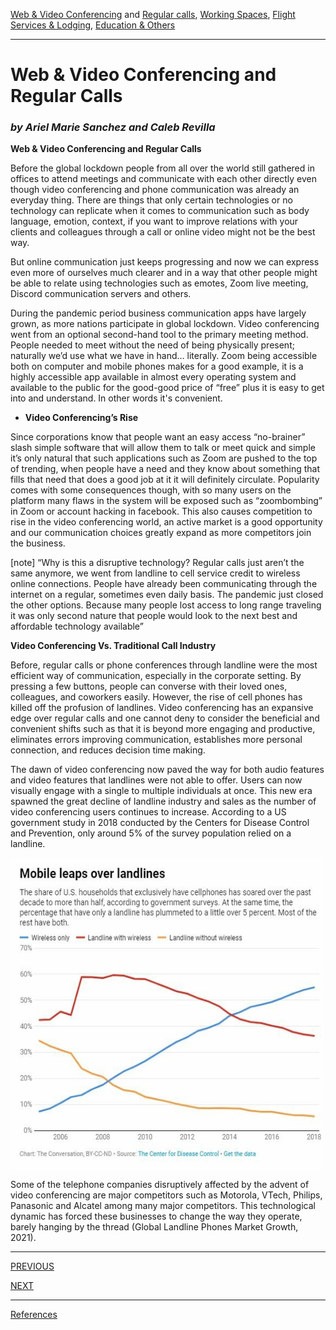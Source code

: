 [Web & Video Conferencing](index.md) and [Regular calls](second.md), [Working Spaces](third.md), [Flight Services & Lodging](fourth.md), [Education & Others](fifth.md)

---

# Web & Video Conferencing and Regular Calls
### *by Ariel Marie Sanchez and Caleb Revilla*

**Web & Video Conferencing and Regular Calls**

Before the global lockdown people from all over the world still gathered in offices to attend meetings and communicate with each other directly even though video conferencing and phone communication was already an everyday thing. There are things that only certain technologies or no technology can replicate when it comes to communication such as body language, emotion, context, if you want to improve relations with your clients and colleagues through a call or online video might not be the best way.

But online communication just keeps progressing and now we can express even more of ourselves much clearer and in a way that other people might be able to relate using technologies such as emotes, Zoom live meeting, Discord communication servers and others. 

During the pandemic period business communication apps have largely grown, as more nations participate in global lockdown. Video conferencing went from an optional second-hand tool to the primary meeting method.  People needed to meet without the need of being physically present; naturally we’d use what we have in hand… literally.
Zoom being accessible both on computer and mobile phones makes for a good example, it is a highly accessible app available in almost every operating system and available to the public for the good-good price of “free” plus it is easy to get into and understand. In other words it's convenient.

- **Video Conferencing’s Rise**

Since corporations know that people want an easy access “no-brainer” slash simple software that will allow them to talk or meet quick and simple it’s only natural that such applications such as Zoom are pushed to the top of trending, when people have a need and they know about something that fills that need that does a good job at it it will definitely circulate. Popularity comes with some consequences though, with so many users on the platform many flaws in the system will be exposed such as “zoombombing” in Zoom or account hacking in facebook. This also causes competition to rise in the video conferencing world, an active market is a good opportunity and our communication choices greatly expand as more competitors join the business.

[note]
“Why is this a disruptive technology? Regular calls just aren’t the same anymore, we went from landline to cell service credit to wireless online connections. People have already been communicating through the internet on a regular, sometimes even daily basis. The pandemic just closed the other options. Because many people lost access to long range traveling it was only second nature that people would look to the next best and affordable technology available”

**Video Conferencing Vs. Traditional Call Industry**

Before, regular calls or phone conferences through landline were the most efficient way of communication, especially in the corporate setting. By pressing a few buttons, people can converse with their loved ones, colleagues, and coworkers easily. However, the rise of cell phones has killed off the profusion of landlines. Video conferencing has an expansive edge over regular calls and one cannot deny to consider the beneficial and convenient shifts such as that it is beyond more engaging and productive, eliminates errors improving communication, establishes more personal connection, and reduces decision time making.  

The dawn of video conferencing now paved the way for both audio features and video features that landlines were not able to offer. Users can now visually engage with a single to multiple individuals at once. This new era spawned the great decline of landline industry and sales as the number of video conferencing users continues to increase. According to a US government study in 2018 conducted by the Centers for Disease Control and Prevention, only around 5% of the survey population relied on a landline.

<img src = "https://github.com/JaSamonte/MMS142-GROUPK-2021/blob/main/docs/images/Landline%20stats.jpeg" align = "center" alt = "Zoom Logo" width = "500" height = "500">

Some of the telephone companies disruptively affected by the advent of video conferencing are major competitors such as Motorola, VTech, Philips, Panasonic and Alcatel among many major competitors. This technological dynamic has forced these businesses to change the way they operate, barely hanging by the thread (Global Landline Phones Market Growth, 2021).  

---

[PREVIOUS](index.md)

[NEXT](third.md)

---

[References](references.md)
